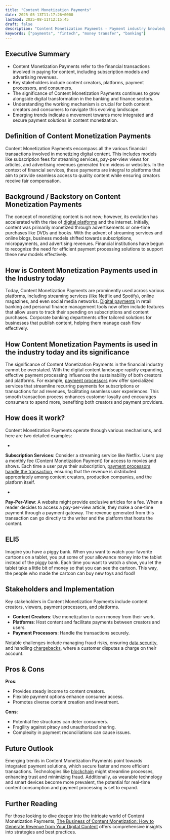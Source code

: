 ```yaml
---
title: "Content Monetization Payments"
date: 2025-05-13T11:17:26+0000
lastmod: 2025-08-11T12:15:45
draft: false
description: "Content Monetization Payments - Payment industry knowledge and insights"
keywords: ["payments", "fintech", "money transfer", "banking"]
---
```


## Executive Summary

- Content Monetization Payments refer to the financial transactions involved in paying for content, including subscription models and advertising revenues.
- Key stakeholders include content creators, platforms, payment processors, and consumers.
- The significance of Content Monetization Payments continues to grow alongside digital transformation in the banking and finance sectors.
- Understanding the working mechanism is crucial for both content creators and consumers to navigate this evolving landscape.
- Emerging trends indicate a movement towards more integrated and secure payment solutions in content monetization.

## Definition of Content Monetization Payments
Content Monetization Payments encompass all the various financial transactions involved in monetizing digital content. This includes models like subscription fees for streaming services, pay-per-view views for articles, and advertising revenues generated from videos or websites. In the context of financial services, these payments are integral to platforms that aim to provide seamless access to quality content while ensuring creators receive fair compensation.

## Background / Backstory on Content Monetization Payments
The concept of monetizing content is not new; however, its evolution has accelerated with the rise of [digital platforms](https://faisalkhanllc.xyz/resources/payments-wiki/e/e-commerce-platforms/) and the internet. Initially, content was primarily monetized through advertisements or one-time purchases like DVDs and books. With the advent of streaming services and online blogs, business models shifted towards subscriptions, micropayments, and advertising revenues. Financial institutions have begun to recognize the need for efficient payment processing solutions to support these new models effectively.

## How is Content Monetization Payments used in the Industry today
Today, Content Monetization Payments are prominently used across various platforms, including streaming services (like Netflix and Spotify), online magazines, and even social media networks. [Digital payments](https://faisalkhanllc.xyz/resources/payments-wiki/d/digital-payments/) in retail banking and personal finance management tools now often include features that allow users to track their spending on subscriptions and content purchases. Corporate banking departments offer tailored solutions for businesses that publish content, helping them manage cash flow effectively.

## How Content Monetization Payments is used in the industry today and its significance
The significance of Content Monetization Payments in the financial industry cannot be overstated. With the digital content landscape rapidly expanding, effective payment processing influences the sustainability of both creators and platforms. For example, [payment processors](https://faisalkhanllc.xyz/resources/payments-wiki/p/payment-processor/) now offer specialized services that streamline recurring payments for subscriptions or transactions for ad revenues, facilitating seamless user experiences. This smooth transaction process enhances customer loyalty and encourages consumers to spend more, benefiting both creators and payment providers.

## How does it work?
Content Monetization Payments operate through various mechanisms, and here are two detailed examples:

- 
**Subscription Services**: Consider a streaming service like Netflix. Users pay a monthly fee (Content Monetization Payment) for access to movies and shows. Each time a user pays their subscription, [payment processors handle the transaction](https://faisalkhanllc.xyz/resources/payments-wiki/r/recurring-payments/), ensuring that the revenue is distributed appropriately among content creators, production companies, and the platform itself.

- 
**Pay-Per-View**: A website might provide exclusive articles for a fee. When a reader decides to access a pay-per-view article, they make a one-time payment through a payment gateway. The revenue generated from this transaction can go directly to the writer and the platform that hosts the content.

## ELI5
Imagine you have a piggy bank. When you want to watch your favorite cartoons on a tablet, you put some of your allowance money into the tablet instead of the piggy bank. Each time you want to watch a show, you let the tablet take a little bit of money so that you can see the cartoon. This way, the people who made the cartoon can buy new toys and food!

## Stakeholders and Implementation
Key stakeholders in Content Monetization Payments include content creators, viewers, payment processors, and platforms.

- **Content Creators**: Use monetization to earn money from their work.
- **Platforms**: Host content and facilitate payments between creators and users.
- **Payment Processors**: Handle the transactions securely.

Notable challenges include managing fraud risks, ensuring [data security](https://faisalkhanllc.xyz/resources/payments-wiki/d/data-security/), and handling [chargebacks](https://faisalkhanllc.xyz/resources/payments-wiki/c/chargeback/), where a customer disputes a charge on their account.

## Pros & Cons
**Pros**:

- Provides steady income to content creators.
- Flexible payment options enhance consumer access.
- Promotes diverse content creation and investment.

**Cons**:

- Potential fee structures can deter consumers.
- Fragility against piracy and unauthorized sharing.
- Complexity in payment reconciliations can cause issues.

## Future Outlook
Emerging trends in Content Monetization Payments point towards integrated payment solutions, which secure faster and more efficient transactions. Technologies like [blockchain](https://faisalkhanllc.xyz/resources/payments-wiki/b/blockchain/) might streamline processes, enhancing trust and minimizing fraud. Additionally, as wearable technology and smart devices become more prevalent, the potential for real-time content consumption and payment processing is set to expand.

## Further Reading
For those looking to dive deeper into the intricate world of Content Monetization Payments, [The Business of Content Monetization: How to Generate Revenue from Your Digital Content](https://www.mightynetworks.com/resources/content-monetization) offers comprehensive insights into strategies and best practices.